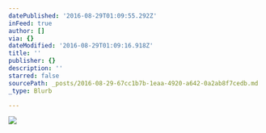 ```yaml
---
datePublished: '2016-08-29T01:09:55.292Z'
inFeed: true
author: []
via: {}
dateModified: '2016-08-29T01:09:16.918Z'
title: ''
publisher: {}
description: ''
starred: false
sourcePath: _posts/2016-08-29-67cc1b7b-1eaa-4920-a642-0a2ab8f7cedb.md
_type: Blurb

---
```

![](https://the-grid-user-content.s3-us-west-2.amazonaws.com/81e6423c-af73-434d-b56a-1599d9a1aaa1.jpg)